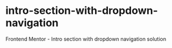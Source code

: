 # intro-section-with-dropdown-navigation
Frontend Mentor - Intro section with dropdown navigation solution
